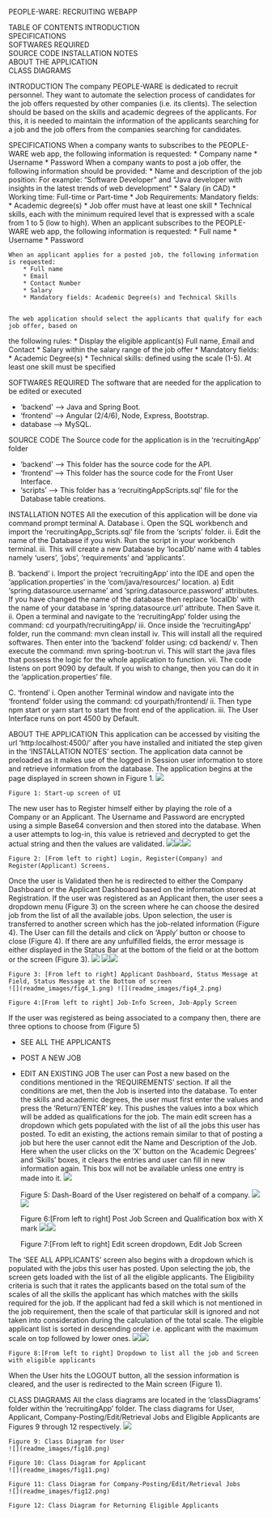 PEOPLE-WARE: RECRUITING WEBAPP

TABLE OF CONTENTS
	INTRODUCTION	
	SPECIFICATIONS	
	SOFTWARES REQUIRED	
	SOURCE CODE	
	INSTALLATION NOTES	
	ABOUT THE APPLICATION	
	CLASS DIAGRAMS	


INTRODUCTION
	The company PEOPLE-WARE is dedicated to recruit personnel. They want to automate the selection process of candidates for the job offers requested by other companies (i.e. its clients). The selection should be based on the skills and academic degrees of the applicants. For this, it is needed to maintain the information of the applicants searching for a job and the job offers from the companies searching for candidates. 

SPECIFICATIONS
	When a company wants to subscribes to the PEOPLE-WARE web app, the following information is requested:
		* Company name
		* Username
		* Password
	When a company wants to post a job offer, the following information should be provided:
		* Name and description of the job position: For example: “Software Developer” and “Java developer with insights in the latest trends of web development”
		* Salary (in CAD)
		* Working time: Full-time or Part-time
		* Job Requirements:
		Mandatory fields:
		* Academic degree(s)
		* Job offer must have at least one skill
		* Technical skills, each with the minimum required level that is expressed with a scale from 1 to 5 (low to high). 
	When an applicant subscribes to the PEOPLE-WARE web app, the following information is requested:
		* Full name 
		* Username 
		* Password

	When an applicant applies for a posted job, the following information is requested:
		* Full name
		* Email
		* Contact Number
		* Salary
		* Mandatory fields:	Academic Degree(s) and Technical Skills


	The web application should select the applicants that qualify for each job offer, based on
the following rules:
		* Display the eligible applicant(s) Full name, Email and Contact
		* Salary within the salary range of the job offer 
		* Mandatory fields:
		* Academic Degree(s)
		* Technical skills: defined using the scale (1-5). At least one skill must be specified 
		
SOFTWARES REQUIRED
	The software that are needed for the application to be edited or executed 
* ‘backend’ --> Java and Spring Boot.
* ‘frontend’ --> Angular (2/4/6), Node, Express, Bootstrap.
* database --> MySQL.

SOURCE CODE
	The Source code for the application is in the ‘recruitingApp’ folder
* ‘backend’ --> This folder has the source code for the API.
* ‘frontend’ --> This folder has the source code for the Front User Interface.
* ‘scripts’ --> This folder has a ‘recruitingAppScripts.sql’ file for the Database table creations.

INSTALLATION NOTES
	All the execution of this application will be done via command prompt terminal
A. Database 
i. Open the SQL workbench and import the ‘recruitingApp_Scripts.sql’ file from the ‘scripts’ folder.
ii. Edit the name of the Database if you wish. Run the script in your workbench terminal.
iii. This will create a new Database by ‘localDb’ name with 4 tables namely ‘users’, ‘jobs’, ‘requirements’ and ‘applicants’.

B. ‘backend’ 
i. Import the project ‘recruitingApp’ into the IDE and open the ‘application.properties’ in the ‘com/java/resources/’ location.
a) Edit ‘spring.datasource.username’ and ‘spring.datasource.password’ attributes. If you have changed the name of the database then replace ‘localDb’ with the name of your database in ‘spring.datasource.url’ attribute. Then Save it. 
ii. Open a terminal and navigate to the ‘recruitingApp’ folder using the command:	cd yourpath/recruitingApp/
iii. Once inside the ‘recruitingApp’ folder, run the command: mvn clean install
iv. This will install all the required softwares. Then enter into the ‘backend’ folder using: cd backend/
v. Then execute the command: mvn spring-boot:run
vi. This will start the java files that possess the logic for the whole application to function.
vii. The code listens on port 9090 by default. If you wish to change, then you can do it in the ‘application.properties’ file.

C. ‘frontend’ 
i. Open another Terminal window and navigate into the ‘frontend’ folder using the command: cd yourpath/frontend/
ii. Then type npm start or yarn start to start the front end of the application.
iii. The User Interface runs on port 4500 by Default. 

ABOUT THE APPLICATION
	This application can be accessed by visiting the url ‘http:localhost:4500/’ after you have installed and initiated the step given in the ‘INSTALLATION NOTES’ section.
The application data cannot be preloaded as it makes use of the logged in Session user information to store and retrieve information from the database. The application begins at the page displayed in screen shown in Figure 1. 
	![](readme_images/fig1.png)
	
	Figure 1: Start-up screen of UI

The new user has to Register himself either by playing the role of a Company or an Applicant. The Username and Password are encrypted using a simple Base64 conversion and then stored into the database. When a user attempts to log-in, this value is retrieved and decrypted to get the actual string and then the values are validated.
	![](readme_images/fig2_1.png)![](readme_images/fig2_2.png)![](readme_images/fig2_3.png)
	
	Figure 2: [From left to right] Login, Register(Company) and Register(Applicant) Screens.

Once the user is Validated then he is redirected to either the Company Dashboard or the Applicant Dashboard based on the information stored at Registration.
	If the user was registered as an Applicant then, the user sees a dropdown menu (Figure 3) on the screen where he can choose the desired job from the list of all the available jobs. Upon selection, the user is transferred to another screen which has the job-related information (Figure 4). The User can fill the details and click on ‘Apply’ button or choose to close (Figure 4). If there are any unfulfilled fields, the error message is either displayed in the Status Bar at the bottom of the field or at the bottom or the screen (Figure 3).
	![](readme_images/fig3_1.png) ![](readme_images/fig3_2.png)![](readme_images/fig3_3.png)
	
	Figure 3: [From left to right] Applicant Dashboard, Status Message at Field, Status Message at the Bottom of screen
	![](readme_images/fig4_1.png) ![](readme_images/fig4_2.png)
	
	Figure 4:[From left to right] Job-Info Screen, Job-Apply Screen

If the user was registered as being associated to a company then, there are three options to choose from (Figure 5)
* SEE ALL THE APPLICANTS
* POST A NEW JOB
* EDIT AN EXISTING JOB
The user can Post a new based on the conditions mentioned in the ‘REQUIREMENTS’ section. If all the conditions are met, then the Job is inserted into the database. To enter the skills and academic degrees, the user must first enter the values and press the ‘Return’/’ENTER’ key. This pushes the values into a box which will be added as qualifications for the job. 
The main edit screen has a dropdown which gets populated with the list of all the jobs this user has posted. To edit an existing, the actions remain similar to that of posting a job but here the user cannot edit the Name and Description of the Job. Here when the user clicks on the ‘X’ button on the ‘Academic Degrees’ and ‘Skills’ boxes, it clears the entries and user can fill in new information again. This box will not be available unless one entry is made into it.
	![](readme_images/fig5.png)
	
	Figure 5: Dash-Board of the User registered on behalf of a company.
	![](readme_images/fig6_1.png)![](readme_images/fig6_2.png)
	
	Figure 6:[From left to right] Post Job Screen and Qualification box with X mark
	![](readme_images/fig7_1.png)![](readme_images/fig7_2.png)
	
	Figure 7:[From left to right] Edit screen dropdown, Edit Job Screen

The ‘SEE ALL APPLICANTS’ screen also begins with a dropdown which is populated with the jobs this user has posted. Upon selecting the job, the screen gets loaded with the list of all the eligible applicants. 
The Eligibility criteria is such that it rates the applicants based on the total sum of the scales of all the skills the applicant has which matches with the skills required for the job. If the applicant had fed a skill which is not mentioned in the job requirement, then the scale of that particular skill is ignored and not taken into consideration during the calculation of the total scale. The eligible applicant list is sorted in descending order i.e. applicant with the maximum scale on top followed by lower ones.
	![](readme_images/fig8_1.png)![](readme_images/fig8_2.png)
	
	Figure 8:[From left to right] Dropdown to list all the job and Screen with eligible applicants

When the User hits the LOGOUT button, all the session information is cleared, and the user is redirected to the Main screen (Figure 1).

CLASS DIAGRAMS
	All the class diagrams are located in the ‘classDiagrams’ folder within the ‘recruitingApp’ folder. The class diagrams for User, Applicant, Company-Posting/Edit/Retrieval Jobs and Eligible Applicants are Figures 9 through 12 respectively.
	![](readme_images/fig9.png)
	
	Figure 9: Class Diagram for User
	![](readme_images/fig10.png)
	
	Figure 10: Class Diagram for Applicant
	![](readme_images/fig11.png)
	
	Figure 11: Class Diagram for Company-Posting/Edit/Retrieval Jobs
	![](readme_images/fig12.png)
	
	Figure 12: Class Diagram for Returning Eligible Applicants


